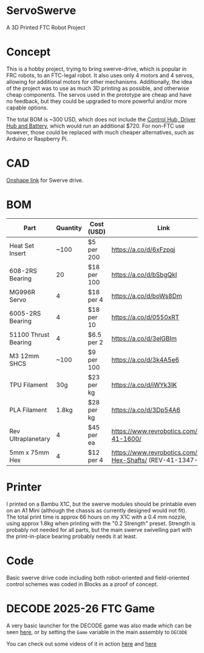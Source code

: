 # ServoSwerve
A 3D Printed FTC Robot Project

# Concept
This is a hobby project, trying to bring swerve-drive, which is popular in FRC robots, to an FTC-legal robot. It also uses only 4 motors and 4 servos, allowing for additional motors for other mechanisms. Additionally, the idea of the project was to use as much 3D printing as possible, and otherwise cheap components. The servos used in the prototype are cheap and have no feedback, but they could be upgraded to more powerful and/or more capable options.

The total BOM is ~300 USD, which does not include the [Control Hub, Driver Hub and Battery](https://www.revrobotics.com/rev-35-1906/), which would run an additional $720. For non-FTC use however, those could be replaced with much cheaper alternatives, such as Arduino or Raspberry Pi.

# CAD
[Onshape link](https://cad.onshape.com/documents/ad19ade7c9992a06461c1741/w/d23e84fc5c3f91f4c1dab8da/e/eb4be498351a02de772e0bd7) for Swerve drive.

# BOM
| Part | Quantity | Cost (USD) | Link |
|------|----------|------------|------|
| Heat Set Insert      | ~100  | $5 per 200  | https://a.co/d/6xFzpqj |
| 608-2RS Bearing      | 20    | $18 per 100 | https://a.co/d/bSbgQkI |
| MG996R Servo         | 4     | $18 per 4   | https://a.co/d/boWs8Dm |
| 6005-2RS Bearing     | 4     | $18 per 10  | https://a.co/d/0550xRT |
| 51100 Thrust Bearing | 4     | $6.5 per 2  | https://a.co/d/3elGBIm |
| M3 12mm SHCS         | ~100  | $9 per 100  | https://a.co/d/3k4A5e6 |
| TPU Filament         | 30g   | $23 per kg  | https://a.co/d/iWYk3IK |
| PLA Filament         | 1.8kg | $28 per kg  | https://a.co/d/3Dp54A6 |
| Rev Ultraplanetary   | 4     | $45 per ea  | https://www.revrobotics.com/rev-41-1600/ |
| 5mm x 75mm Hex       | 4     | $12 per 4   | https://www.revrobotics.com/5mm-Hex-Shafts/ (REV-41-1347-PK4) |

# Printer
I printed on a Bambu X1C, but the swerve modules should be printable even on an A1 Mini (although the chassis as currently designed would not fit).
The total print time is approx 66 hours on my X1C with a 0.4 mm nozzle, using approx 1.8kg when printing with the "0.2 Strength" preset.
Strength is probably not needed for all parts, but the main swerve swivelling part with the print-in-place bearing probably needs it at least.

# Code
Basic swerve drive code including both robot-oriented and field-oriented control schemes was coded in Blocks as a proof of concept.

# DECODE 2025-26 FTC Game
A very basic launcher for the DECODE game was also made which can be seen [here](https://cad.onshape.com/documents/7acbae5e4e83b99190cd578b/w/a2e122c798bb634061b1df87/e/667fd8da5ea4ed8a1680418e), or by setting the `Game` variable in the main assembly to `DECODE`

You can check out some videos of it in action [here](https://www.youtube.com/watch?v=k3g8-rpmEuQ) and [here](https://www.youtube.com/watch?v=6NKLgMxl1AU)
